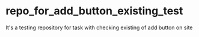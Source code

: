 # repo_for_add_button_existing_test
It's a testing repository for task with checking existing of add button on site
